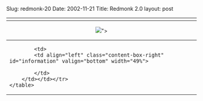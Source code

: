 Slug: redmonk-20
Date: 2002-11-21
Title: Redmonk 2.0
layout: post

<div id="main">
    <table border="0" class="content-row-top" width="100%">
        <tr>
            <td align="left" class="content-box-left" id="services" valign="top" width="51%">
                <td>
            <td align="left" class="content-box-right" id="weblog" valign="top" width="49%">

</td>
        </td></td></tr>
    </table>
    <div align="center" class="logo">
        <img --="--" idd.gif"="idd.gif&quot;" linkonly="true" msgnum="1577" src="&lt;!--#enclosure filename=" urlonly="true" />&quot;&gt;
    </div>
    <table border="0" class="content-row-bottom" width="100%">
        <tr>
            <td align="left" class="content-box-left" id="applications" valign="bottom" width="51%">

            <td>
            <td align="left" class="content-box-right" id="information" valign="bottom" width="49%">

            </td>
        </td></td></tr>
    </table>
</div>
